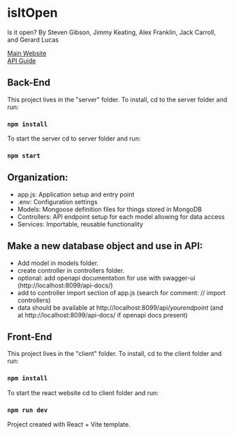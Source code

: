 # isItOpen
Is it open? By Steven Gibson, Jimmy Keating, Alex Franklin, Jack Carroll, and Gerard Lucas

[Main Website](https://whatstarted.com/)  
[API Guide](https://server.whatstarted.com/api-docs/#/)


## Back-End
This project lives in the "server" folder. To install, cd to the server folder and run:  

### `npm install` 

To start the server cd to server folder and run:  

### `npm start`  

Organization:
-------------
- app.js: Application setup and entry point
- .env: Configuration settings
- Models: Mongoose definition files for things stored in MongoDB
- Controllers: API endpoint setup for each model allowing for data access
- Services: Importable, reusable functionality

Make a new database object and use in API:
------------------------------------------
- Add model in models folder.
- create controller in controllers folder.
- optional: add openapi documentation for use with swagger-ui (http://localhost:8099/api-docs/)
- add to controller import section of app.js (search for comment: // import controllers)
- data should be available at http://localhost:8099/api/*yourendpoint* (and at http://localhost:8099/api-docs/ if openapi docs present)


## Front-End
This project lives in the "client" folder. To install, cd to the client folder and run:

### `npm install` 

To start the react website cd to client folder and run:

### `npm run dev`

Project created with React + Vite template.


